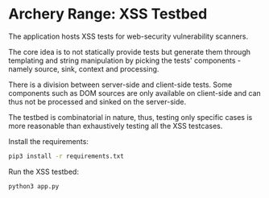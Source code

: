 # Archery Range: XSS Testbed

The application hosts XSS tests for web-security vulnerability scanners.

The core idea is to not statically provide tests but generate them through
 templating and string manipulation by picking the tests' components -
 namely source, sink, context and processing.

There is a division between server-side and client-side tests.
 Some components such as DOM sources are only available on client-side
 and can thus not be processed and sinked on the server-side.

The testbed is combinatorial in nature, thus, testing only specific cases is
more reasonable than exhaustively testing all the XSS testcases.

Install the requirements:
```sh
pip3 install -r requirements.txt
```

Run the XSS testbed:
```sh
python3 app.py
```
